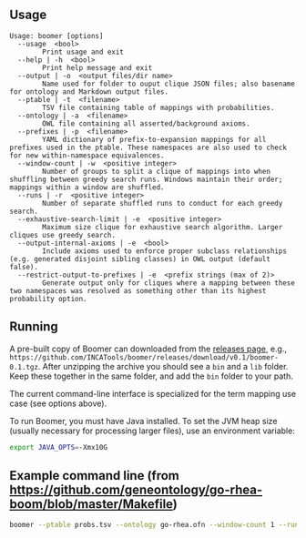## Usage

```
Usage: boomer [options]
  --usage  <bool>
        Print usage and exit
  --help | -h  <bool>
        Print help message and exit
  --output | -o  <output files/dir name>
        Name used for folder to ouput clique JSON files; also basename for ontology and Markdown output files.
  --ptable | -t  <filename>
        TSV file containing table of mappings with probabilities.
  --ontology | -a  <filename>
        OWL file containing all asserted/background axioms.
  --prefixes | -p  <filename>
        YAML dictionary of prefix-to-expansion mappings for all prefixes used in the ptable. These namespaces are also used to check for new within-namespace equivalences.
  --window-count | -w  <positive integer>
        Number of groups to split a clique of mappings into when shuffling between greedy search runs. Windows maintain their order; mappings within a window are shuffled.
  --runs | -r  <positive integer>
        Number of separate shuffled runs to conduct for each greedy search.
  --exhaustive-search-limit | -e  <positive integer>
        Maximum size clique for exhaustive search algorithm. Larger cliques use greedy search.
  --output-internal-axioms | -e  <bool>
        Include axioms used to enforce proper subclass relationships (e.g. generated disjoint sibling classes) in OWL output (default false).
  --restrict-output-to-prefixes | -e  <prefix strings (max of 2)>
        Generate output only for cliques where a mapping between these two namespaces was resolved as something other than its highest probability option.
```

## Running

A pre-built copy of Boomer can downloaded from the [releases page](https://github.com/INCATools/boomer/releases), e.g., `https://github.com/INCATools/boomer/releases/download/v0.1/boomer-0.1.tgz`. After unzipping the archive you should see a `bin` and a `lib` folder. Keep these together in the same folder, and add the `bin` folder to your path.

The current command-line interface is specialized for the term mapping use case (see options above).

To run Boomer, you must have Java installed. To set the JVM heap size (usually necessary for processing larger files), use an environment variable:

```bash
export JAVA_OPTS=-Xmx10G
```

## Example command line (from https://github.com/geneontology/go-rhea-boom/blob/master/Makefile)

```bash
boomer --ptable probs.tsv --ontology go-rhea.ofn --window-count 1 --runs 100 --prefixes prefixes.yaml --output rhea-boom --exhaustive-search-limit 14 --restrict-output-to-prefixes=GO --restrict-output-to-prefixes=RHEA
```